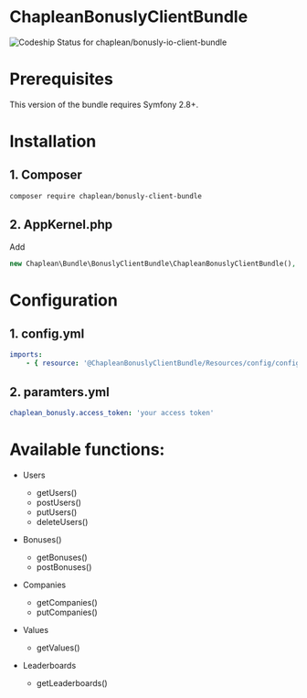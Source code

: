 # ChapleanBonuslyClientBundle

![Codeship Status for chaplean/bonusly-io-client-bundle](https://app.codeship.com/projects/42812bd0-97bc-0135-385d-161fd251d857/status?branch=master)

# Prerequisites

This version of the bundle requires Symfony 2.8+.

# Installation

## 1. Composer

```bash
composer require chaplean/bonusly-client-bundle
```


## 2. AppKernel.php

Add
```php
new Chaplean\Bundle\BonuslyClientBundle\ChapleanBonuslyClientBundle(),
```


# Configuration

## 1. config.yml
```yml
imports:
    - { resource: '@ChapleanBonuslyClientBundle/Resources/config/config.yml' }
```

## 2. paramters.yml

```yml
chaplean_bonusly.access_token: 'your access token'
```

# Available functions:

* Users
    * getUsers()
    * postUsers()
    * putUsers()
    * deleteUsers()

* Bonuses()
    * getBonuses()
    * postBonuses()

* Companies
    * getCompanies()
    * putCompanies()

* Values
    * getValues()

* Leaderboards
    * getLeaderboards()
